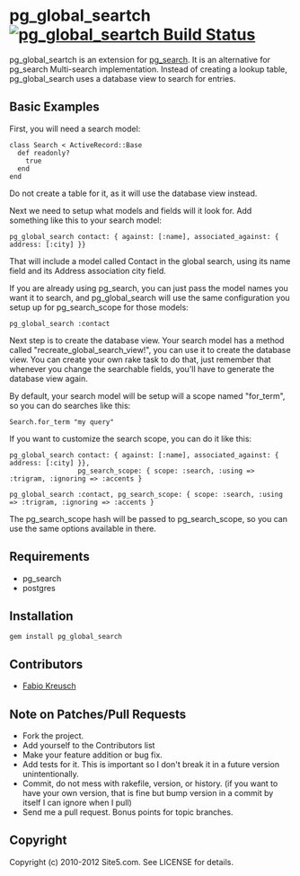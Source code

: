 pg_global_seartch [![pg_global_seartch Build Status][Build Icon]][Build Status]
===========================================================

pg_global_seartch is an extension for [pg_search](https://github.com/Casecommons/pg_search).
It is an alternative for pg_search Multi-search implementation. Instead of creating a lookup
table, pg_global_search uses a database view to search for entries.

[Site5 LLC]: http://www.site5.com
[Build Status]: http://travis-ci.org/site5/solusvm
[Build Icon]: https://secure.travis-ci.org/site5/solusvm.png?branch=master

Basic Examples
--------------

First, you will need a search model:

    class Search < ActiveRecord::Base
      def readonly?
        true
      end
    end

Do not create a table for it, as it will use the database view instead.

Next we need to setup what models and fields will it look for. Add something
like this to your search model:

    pg_global_search contact: { against: [:name], associated_against: { address: [:city] }}

That will include a model called Contact in the global search, using its name field and its
Address association city field.

If you are already using pg_search, you can just pass the model names you want it to search,
and pg_global_search will use the same configuration you setup up for pg_search_scope for
those models:

    pg_global_search :contact

Next step is to create the database view. Your search model has a method called "recreate_global_search_view!",
you can use it to create the database view. You can create your own rake task to do that,
just remember that whenever you change the searchable fields, you'll have to generate the database view again.

By default, your search model will be setup will a scope named "for_term", so you can do
searches like this:

    Search.for_term "my query"

If you want to customize the search scope, you can do it like this:

    pg_global_search contact: { against: [:name], associated_against: { address: [:city] }},
                     pg_search_scope: { scope: :search, :using => :trigram, :ignoring => :accents }

    pg_global_search :contact, pg_search_scope: { scope: :search, :using => :trigram, :ignoring => :accents }

The pg_search_scope hash will be passed to pg_search_scope, so you can use the same options available in there.

Requirements
------------

* pg_search
* postgres

Installation
------------

    gem install pg_global_search

Contributors
------------

* [Fabio Kreusch](http://github.com/fabiokr)

Note on Patches/Pull Requests
-----------------------------

* Fork the project.
* Add yourself to the Contributors list
* Make your feature addition or bug fix.
* Add tests for it. This is important so I don't break it in a
  future version unintentionally.
* Commit, do not mess with rakefile, version, or history.
  (if you want to have your own version, that is fine but bump version in a commit by itself I can ignore when I pull)
* Send me a pull request. Bonus points for topic branches.

Copyright
---------

Copyright (c) 2010-2012 Site5.com. See LICENSE for details.